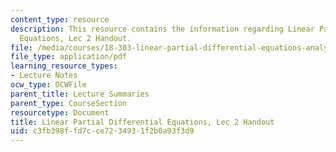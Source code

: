 ```yaml
---
content_type: resource
description: This resource contains the information regarding Linear Partial Differential
  Equations, Lec 2 Handout.
file: /media/courses/18-303-linear-partial-differential-equations-analysis-and-numerics-fall-2014/c3fb398ffd7cce7234931f2b0a93f3d9_MIT18_303F14_sines.pdf
file_type: application/pdf
learning_resource_types:
- Lecture Notes
ocw_type: OCWFile
parent_title: Lecture Summaries
parent_type: CourseSection
resourcetype: Document
title: Linear Partial Differential Equations, Lec 2 Handout
uid: c3fb398f-fd7c-ce72-3493-1f2b0a93f3d9
---
```

